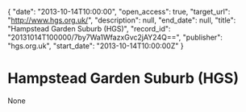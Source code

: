 {
  "date": "2013-10-14T10:00:00", 
  "open_access": true, 
  "target_url": "http://www.hgs.org.uk/", 
  "description": null, 
  "end_date": null, 
  "title": "Hampstead Garden Suburb (HGS)", 
  "record_id": "20131014T100000/7by7Wa1WfazxGvc2jAY24Q==", 
  "publisher": "hgs.org.uk", 
  "start_date": "2013-10-14T10:00:00Z"
}

# Hampstead Garden Suburb (HGS)

None